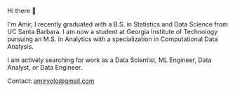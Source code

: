 Hi there 👋

I'm Amir, I recently graduated with a B.S. in Statistics and Data Science from UC Santa Barbara. I am now a student at Georgia Institute of Technology pursuing an M.S. in Analytics with a specialization in Computational Data Analysis. 

I am actively searching for work as a Data Scientist, ML Engineer, Data Analyst, or Data Engineer. 

Contact: amirvolo@gmail.com 
